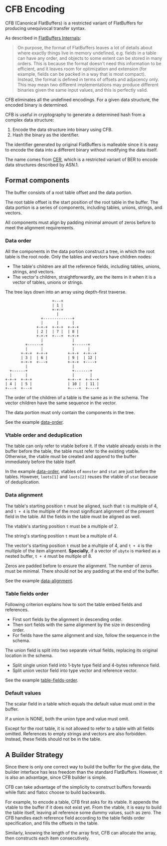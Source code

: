 # CFB Encoding

CFB (Canonical FlatBuffers) is a restricted variant of FlatBuffers for producing unequivocal transfer syntax.

As described in [FlatBuffers Internals][flatbuffers-internals]:

[flatbuffers-internals]: https://google.github.io/flatbuffers/flatbuffers_internals.html

> On purpose, the format of FlatBuffers leaves a lot of details about where exactly things live in memory undefined, e.g. fields in a table can have any order, and objects to some extent can be stored in many orders. This is because the format doesn't need this information to be efficient, and it leaves room for optimization and extension (for example, fields can be packed in a way that is most compact). Instead, the format is defined in terms of offsets and adjacency only. This may mean two different implementations may produce different binaries given the same input values, and this is perfectly valid.

CFB eliminates all the undefined encodings. For a given data structure, the encoded binary is determined.

CFB is useful in cryptography to generate a determined hash from a complex data structure:

1.  Encode the data structure into binary using CFB.
2.  Hash the binary as the identifier.

The identifier generated by original FlatBuffers is malleable since it is easy to encode the data into a different binary without modifying the data itself.

The name comes from [CER], which is a restricted variant of BER to encode data structures described by ASN.1.

[cer]: https://en.wikipedia.org/wiki/X.690#CER_encoding

## Format components

The buffer consists of a root table offset and the data portion.

The root table offset is the start position of the root table in the buffer.
The data portion is a series of components, including tables, unions, strings, and vectors.

All components must align by padding minimal amount of zeros before to meet
the alignment requirements.

### Data order

All the components in the data portion construct a tree, in which the root table is the root node. Only the tables and vectors have children nodes:

- The table's children are all the reference fields, including tables, unions, strings, and vectors.
- The vector's children, straightforwardly, are the items in it when it is a vector of tables, unions or strings.

The tree lays down into an array using depth-first traverse.

```text
                     +---+
                     | 1 |
                     +-+-+
                       |
                +-------------+
                |      |      |
              +-+-+  +-+-+  +-+-+
              | 2 |  | 7 |  | 8 |
              +-+-+  +---+  +-+-+
                |             |
         +------+             +------+
         |      |             |      |
       +-+-+  +-+-+         +-+-+  +-+--+
       | 3 |  | 6 |         | 9 |  | 12 |
       +-+-+  +---+         +-+-+  +----+
         |                    |
  +------+                    +-------+
  |      |                    |       |
+-+-+  +-+-+                +-+--+  +-+--+
| 4 |  | 5 |                | 10 |  | 11 |
+---+  +---+                +----+  +----+
```

The order of the children of a table is the same as in the schema. The vector children have the same sequence in the vector.

The data portion must only contain the components in the tree.

See the example [data-order].

[data-order]: examples/data-order.md

### Vtable order and deduplication

The table can only refer to vtable before it. If the vtable already
exists in the buffer before the table, the table must refer to the existing
vtable. Otherwise, the vtable must be created and append to the buffer immediately before the table itself.

In the example [data-order], vtables of `monster` and `stat` are just
before the tables. However, `loots[1]` and `loots[2]` reuses the
vtable of `stat` because of deduplication.

### Data alignment

The table's starting position `t` must be aligned, such that `t` is multiple of 4, and `t + 4` is the multiple of the most significant alignment of the present field in the table. All the fields in the table must be aligned as well.

The vtable's starting position `t` must be a multiple of 2.

The string's starting position `t` must be a multiple of 4.

The vector's starting position `t` must be a multiple of 4, and `t + 4` is the multiple of the item alignment. **Specially**, if a vector of `ubyte` is marked as a nested buffer, `t + 4` must be multiple of 8.

Zeros are padded before to ensure the alignment. The number of zeros must be minimal. There should not be any padding at the end of the buffer.

See the example [data-alignment].

[data-alignment]: examples/data-alignment.md

### Table fields order

Following criterion explains how to sort the table embed fields and references.

- First sort fields by the alignment in descending order.
- Then sort fields with the same alignment by the size in descending order.
- For fields have the same alignment and size, follow the sequence in the schema.

The union field is split into two separate virtual fields, replacing its original location in the schema.

- Split single union field into 1-byte type field and 4-bytes reference field.
- Split union vector field into type vector and reference vector.

See the example [table-fields-order].

[table-fields-order]: examples/table-fields-order.md

### Default values

The scalar field in a table which equals the default value must omit in the buffer.

If a union is NONE, both the union type and value must omit.

Except for the root table, it is not allowed to refer to a table with all fields omitted. References to empty strings and vectors are also forbidden. Instead, these fields should not be in the table.

## A Builder Strategy

Since there is only one correct way to build the buffer for the give data, the builder interface has less freedom than the standard FlatBuffers. However, it is also an advantage, since CFB builder is simple.

CFB can take advantage of the simplicity to construct buffers forwards while flatc and flatcc choose to build backwards.

For example, to encode a table, CFB first asks for its vtable. It appends the
vtable to the buffer if it does not exist yet. From the vtable, it is easy to
build the table itself, leaving all reference some dummy values, such as zero.
The CFB handles each reference field according to the table fields order
specification, and fills the offsets in the table.

Similarly, knowing the length of the array first, CFB can allocate the array, then constructs each item consecutively.
